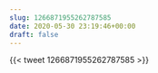 ```yaml
---
slug: 1266871955262787585
date: 2020-05-30 23:19:46+00:00
draft: false
---
```


{{< tweet 1266871955262787585 >}}
